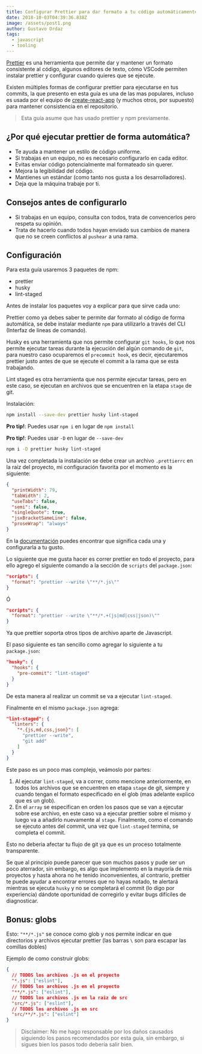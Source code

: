 ```yaml
---
title: Configurar Prettier para dar formato a tu código automáticamente
date: 2018-10-03T04:39:36.838Z
image: /assets/post1.png
author: Gustavo Ordaz
tags:
  - javascript
  - tooling
---
```


[Prettier](https://prettier.io/) es una herramienta que permite dar y mantener
un formato consistente al código, algunos editores de texto, cómo VSCode
permiten instalar prettier y configurar cuando quieres que se ejecute.

Existen múltiples formas de configurar prettier para ejecutarse en tus commits,
la que presento en esta guía es una de las mas populares, incluso es usada por
el equipo de
[create-react-app](https://github.com/facebook/create-react-app/blob/master/package.json#L39)
(y muchos otros, por supuesto) para mantener consistencia en el repositorio.

> Esta guía asume que has usado prettier y npm previamente.

## ¿Por qué ejecutar prettier de forma automática?

- Te ayuda a mantener un estilo de código uniforme.
- Si trabajas en un equipo, no es necesario configurarlo en cada editor.
- Evitas enviar código potencialmente mal formateado sin querer.
- Mejora la legibilidad del código.
- Mantienes un estándar (como tanto nos gusta a los desarrolladores).
- Deja que la máquina trabaje por ti.

## Consejos antes de configurarlo

- Si trabajas en un equipo, consulta con todos, trata de convencerlos pero
  respeta su opinión.
- Trata de hacerlo cuando todos hayan enviado sus cambios de manera que no se
  creen conflictos al `pushear` a una rama.

## Configuración

Para esta guía usaremos 3 paquetes de npm:

- prettier
- husky
- lint-staged

Antes de instalar los paquetes voy a explicar para que sirve cada uno:

Prettier como ya debes saber te permite dar formato al código de forma
automática, se debe instalar mediante `npm` para utilizarlo a través del CLI
(Interfaz de líneas de comando).

Husky es una herramienta que nos permite configurar `git hooks`, lo que nos
permite ejecutar tareas durante la ejecución del algún comando de `git`, para
nuestro caso ocuparemos el `precommit hook`, es decir, ejecutaremos prettier
justo antes de que se ejecute el commit a la rama que se esta trabajando.

Lint staged es otra herramienta que nos permite ejecutar tareas, pero en este
caso, se ejecutan en archivos que se encuentren en la etapa `stage` de git.

Instalación:

```bash
npm install --save-dev prettier husky lint-staged
```

**Pro tip!**: Puedes usar `npm i` en lugar de `npm install`

**Pro tip!**: Puedes usar `-D` en lugar de `--save-dev`

```bash
npm i -D prettier husky lint-staged
```

Una vez completada la instalación se debe crear un archivo `.prettierrc` en la
raíz del proyecto, mi configuración favorita por el momento es la siguiente:

```json
{
  "printWidth": 79,
  "tabWidth": 2,
  "useTabs": false,
  "semi": false,
  "singleQuote": true,
  "jsxBracketSameLine": false,
  "proseWrap": "always"
}
```

En la [documentación](https://prettier.io/docs/en/options.html) puedes
encontrar que significa cada una y configurarla a tu gusto.

Lo siguiente que me gusta hacer es correr prettier en todo el proyecto, para
ello agrego el siguiente comando a la sección de `scripts` del `package.json`:

```json
"scripts": {
  "format": "prettier --write \"**/*.js\""
}
```

Ó

```json
"scripts": {
  "format": "prettier --write \"**/*.+(js|md|css|json)\""
}
```

Ya que prettier soporta otros tipos de archivo aparte de Javascript.

El paso siguiente es tan sencillo como agregar lo siguiente a tu
`package.json`:

```json
"husky": {
  "hooks": {
    "pre-commit": "lint-staged"
  }
}
```

De esta manera al realizar un commit se va a ejecutar `lint-staged`.

Finalmente en el mismo `package.json` agrega:

```json
"lint-staged": {
  "linters": {
    "*.{js,md,css,json}": [
      "prettier --write",
      "git add"
    ]
  }
}
```

Este paso es un poco mas complejo, veámoslo por partes:

1.  Al ejecutar `lint-staged`, va a correr, como mencione anteriormente, en
    todos los archivos que se encuentren en etapa `stage` de git, siempre y
    cuando tengan el formato especificado en el glob (mas adelante explico que
    es un glob).
2.  En el `array` se especifican en orden los pasos que se van a ejecutar sobre
    ese archivo, en este caso va a ejecutar prettier sobre el mismo y luego va
    a añadirlo nuevamente al `stage`. Finalmente, como el comando se ejecuto
    antes del commit, una vez que `lint-staged` termina, se completa el commit.

Esto no deberia afectar tu flujo de git ya que es un proceso totalmente
transparente.

Se que al principio puede parecer que son muchos pasos y pude ser un poco
aterrador, sin embargo, es algo que implemento en la mayoría de mis proyectos y
hasta ahora no he tenido inconvenientes, al contrario, prettier te puede ayudar
a encontrar errores que no hayas notado, te alertará mientras se ejecuta
`husky` y no se completará el commit (lo digo por experiencia) dándote
oportunidad de corregirlo y evitar bugs difíciles de diagnosticar.

## Bonus: globs

Esto: `"**/*.js"` se conoce como glob y nos permite indicar en que directorios
y archivos ejecutar prettier (las barras `\` son para escapar las comillas
dobles)

Ejemplo de como construir globs:

```json
{
  // TODOS los archivos .js en el proyecto
  "*.js": ["eslint"],
  // TODOS los archivos .js en el proyecto
  "**/*.js": ["eslint"],
  // TODOS los archivos .js en la raiz de src
  "src/*.js": ["eslint"],
  // TODOS los archivos .js en src
  "src/**/*.js": ["eslint"]
}
```

> Disclaimer: No me hago responsable por los daños causados siguiendo los pasos
> recomendados por esta guía, sin embargo, si sigues bien los pasos todo
> debería salir bien.
